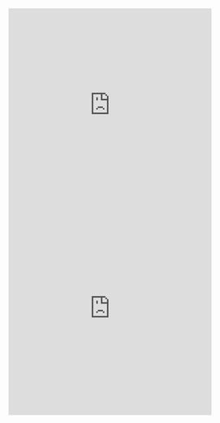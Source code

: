 <iframe src="https://old.changelly.com/widget/v1?auth=email&from=ETH&to=BTC&merchant_id=htxod42fg11hp7i3&address=38qgPtCgvf3tgao9wnKwEFxR6JVknq5Q2L&amount=1&ref_id=htxod42fg11hp7i3&color=53cea5" width="400" height="400" class="changelly" scrolling="no" style="overflow-y: hidden; border: none" > Can't load widget </iframe>
<iframe src="https://coinmarketdaddy.com/widget/calculator/BTC/CNY/" width="400px" height="400px" seamless="seamless" scrolling="no" frameborder="0" allowtransparency="true"></iframe>
